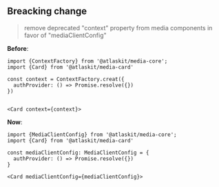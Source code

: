 ## Breacking change

> remove deprecated "context" property from media components in favor of "mediaClientConfig"

**Before**:

```
import {ContextFactory} from '@atlaskit/media-core';
import {Card} from '@atlaskit/media-card'

const context = ContextFactory.creat({
  authProvider: () => Promise.resolve({})
})


<Card context={context}>
```


**Now**:

```
import {MediaClientConfig} from '@atlaskit/media-core';
import {Card} from '@atlaskit/media-card'

const mediaClientConfig: MediaClientConfig = {
  authProvider: () => Promise.resolve({})
}

<Card mediaClientConfig={mediaClientConfig}>
```